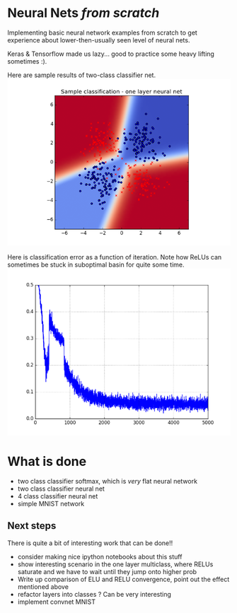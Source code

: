 # Neural Nets *from scratch*

Implementing basic neural network examples from scratch to get experience about 
lower-then-usually seen level of neural nets.

Keras & Tensorflow made us lazy... good to practice some heavy lifting sometimes :).

Here are sample results of two-class classifier net.
![Results](https://raw.githubusercontent.com/ghostFaceKillah/nn-from-scratch/master/img/one-layer-two-class-nn.png)

Here is classification error as a function of iteration. Note how ReLUs can sometimes be stuck
in suboptimal basin for quite some time.
![Classifier error](https://raw.githubusercontent.com/ghostFaceKillah/nn-from-scratch/master/img/one-layer-two-class-nn-error.png)


# What is done

- two class classifier softmax, which is _very_ flat neural network
- two class classifier neural net
- 4 class classifier neural net
- simple MNIST network

## Next steps

There is quite a bit of interesting work that can be done!!

- consider making nice ipython notebooks about this stuff
- show interesting scenario in the one layer multiclass, where RELUs saturate
  and we have to wait until they jump onto higher prob
- Write up comparison of ELU and RELU convergence, point out the effect mentioned above
- refactor layers into classes ? Can be very interesting
- implement convnet MNIST
